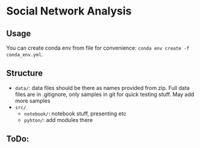 # Social Network Analysis
## Usage
You can create conda env from file for convenience: ``` conda env create -f conda_env.yml ```. 

## Structure
- `data/`: data files should be there as names provided from zip. Full data files are in .gitignore, only samples in git for quick testing stuff. May add more samples
- `src/`
    - `notebook/`: notebook stuff, presenting etc
    - `pyhton/`: add modules there

## ToDo:
